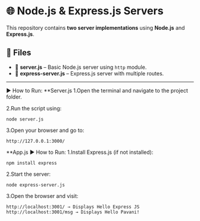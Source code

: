 # 🌐 Node.js & Express.js Servers

This repository contains **two server implementations** using **Node.js** and **Express.js**.

## 📂 Files
- 📝 **server.js** – Basic Node.js server using `http` module.
- 📝 **express-server.js** – Express.js server with multiple routes.

---
▶️ How to Run:
**Server.js
1.Open the terminal and navigate to the project folder.

2.Run the script using:

    node server.js
    
3.Open your browser and go to:

    http://127.0.0.1:3000/

**App.js
▶️ How to Run:
1.Install Express.js (if not installed):

    npm install express
2.Start the server:

    node express-server.js
3.Open the browser and visit:

    http://localhost:3001/ → Displays Hello Express JS
    http://localhost:3001/msg → Displays Hello Pavani!




